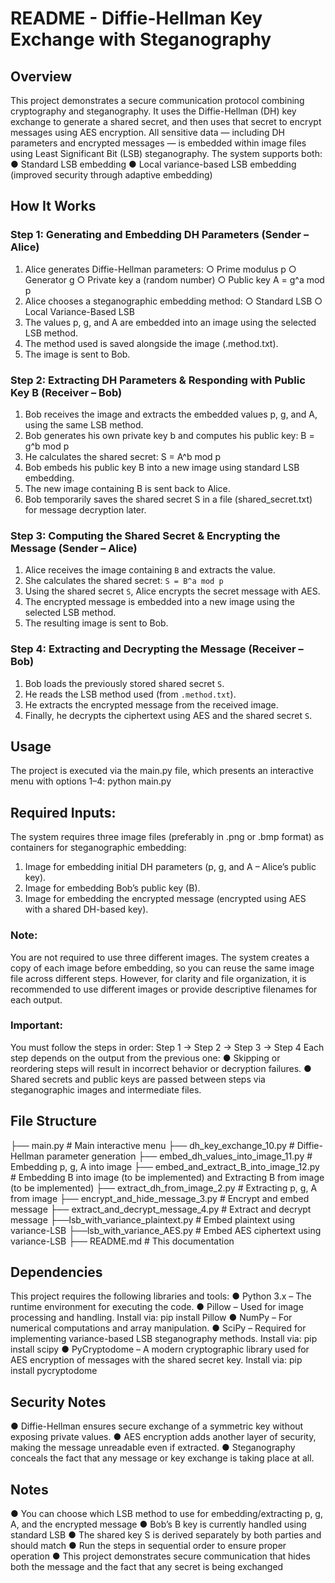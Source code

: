 # README - Diffie-Hellman Key Exchange with Steganography

## Overview
This project demonstrates a secure communication protocol combining cryptography and
steganography. It uses the Diffie-Hellman (DH) key exchange to generate a shared secret,
and then uses that secret to encrypt messages using AES encryption.
All sensitive data — including DH parameters and encrypted messages — is embedded
within image files using Least Significant Bit (LSB) steganography.
The system supports both:
● Standard LSB embedding
● Local variance-based LSB embedding (improved security through adaptive
embedding)
## How It Works
### Step 1: Generating and Embedding DH Parameters (Sender – Alice)
1. Alice generates Diffie-Hellman parameters:
○ Prime modulus p
○ Generator g
○ Private key a (random number)
○ Public key A = g^a mod p
2. Alice chooses a steganographic embedding method:
○ Standard LSB
○ Local Variance-Based LSB
3. The values p, g, and A are embedded into an image using the selected LSB method.
4. The method used is saved alongside the image (.method.txt).
5. The image is sent to Bob.
### Step 2: Extracting DH Parameters & Responding with Public Key B (Receiver – Bob)
1. Bob receives the image and extracts the embedded values p, g, and A, using the
same LSB method.
2. Bob generates his own private key b and computes his public key: B = g^b mod p
3. He calculates the shared secret: S = A^b mod p
4. Bob embeds his public key B into a new image using standard LSB embedding.
5. The new image containing B is sent back to Alice.
6. Bob temporarily saves the shared secret S in a file (shared_secret.txt) for message
decryption later.
### Step 3: Computing the Shared Secret & Encrypting the Message (Sender – Alice)
1. Alice receives the image containing `B` and extracts the value.
2. She calculates the shared secret: `S = B^a mod p`
3. Using the shared secret `S`, Alice encrypts the secret message with AES.
4. The encrypted message is embedded into a new image using the selected LSB
method.
5. The resulting image is sent to Bob.
### Step 4: Extracting and Decrypting the Message (Receiver – Bob)
1. Bob loads the previously stored shared secret `S`.
2. He reads the LSB method used (from `.method.txt`).
3. He extracts the encrypted message from the received image.
4. Finally, he decrypts the ciphertext using AES and the shared secret `S`.
## Usage
The project is executed via the main.py file, which presents an interactive menu with
options 1–4:
python main.py
## Required Inputs:
The system requires three image files (preferably in .png or .bmp format) as containers for
steganographic embedding:
1. Image for embedding initial DH parameters (p, g, and A – Alice’s public key).
2. Image for embedding Bob’s public key (B).
3. Image for embedding the encrypted message (encrypted using AES with a shared
DH-based key).
### Note:
You are not required to use three different images.
The system creates a copy of each image before embedding, so you can reuse the
same image file across different steps.
However, for clarity and file organization, it is recommended to use different images
or provide descriptive filenames for each output.
### Important:
You must follow the steps in order:
Step 1 → Step 2 → Step 3 → Step 4
Each step depends on the output from the previous one:
● Skipping or reordering steps will result in incorrect behavior or decryption failures.
● Shared secrets and public keys are passed between steps via steganographic
images and intermediate files.
## File Structure
├── main.py # Main interactive menu
├── dh_key_exchange_10.py # Diffie-Hellman parameter generation
├── embed_dh_values_into_image_11.py # Embedding p, g, A into image
├── embed_and_extract_B_into_image_12.py # Embedding B into image (to be
implemented) and Extracting B from image (to be implemented)
├── extract_dh_from_image_2.py # Extracting p, g, A from image
├── encrypt_and_hide_message_3.py # Encrypt and embed message
├── extract_and_decrypt_message_4.py # Extract and decrypt message
├──lsb_with_variance_plaintext.py # Embed plaintext using variance-LSB
├──lsb_with_variance_AES.py # Embed AES ciphertext using variance-LSB
├── README.md # This documentation
## Dependencies
This project requires the following libraries and tools:
● Python 3.x – The runtime environment for executing the code.
● Pillow – Used for image processing and handling.
Install via: pip install Pillow
● NumPy – For numerical computations and array manipulation.
● SciPy – Required for implementing variance-based LSB steganography methods.
Install via: pip install scipy
● PyCryptodome – A modern cryptographic library used for AES encryption of
messages with the shared secret key.
Install via: pip install pycryptodome
## Security Notes
● Diffie-Hellman ensures secure exchange of a symmetric key without exposing
private values.
● AES encryption adds another layer of security, making the message unreadable even
if extracted.
● Steganography conceals the fact that any message or key exchange is taking place
at all.
## Notes
● You can choose which LSB method to use for embedding/extracting p, g, A, and the
encrypted message
● Bob’s B key is currently handled using standard LSB
● The shared key S is derived separately by both parties and should match
● Run the steps in sequential order to ensure proper operation
● This project demonstrates secure communication that hides both the message and
the fact that any secret is being exchanged
